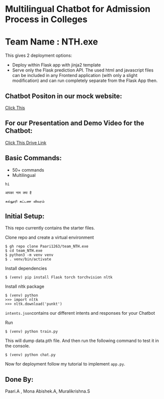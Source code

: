 # Multilingual Chatbot for Admission Process in Colleges
# Team Name : NTH.exe

This gives 2 deployment options:
- Deploy within Flask app with jinja2 template
- Serve only the Flask prediction API. The used html and javascript files can be included in any Frontend application (with only a slight modification) and can run completely separate from the Flask App then.

## Chatbot Positon in our mock website:
[Click This ](https://app.uizard.io/p/95868840)

## For our Presentation and Demo Video for the Chatbot:
[Click This Drive Link](https://drive.google.com/drive/folders/1sBY8gFAOlGGJR_R_AmyKaIRwj-dpV2LW?usp=sharing)

## Basic Commands:
- 50+ commands
- Multilingual
```
hi

आपका नाम क्या है

கல்லூரி கட்டண விவரம்
```

## Initial Setup:
This repo currently contains the starter files.

Clone repo and create a virtual environment
```
$ gh repo clone Paari1263/team_NTH.exe
$ cd team_NTH.exe
$ python3 -m venv venv
$ . venv/bin/activate
```
Install dependencies
```
$ (venv) pip install Flask torch torchvision nltk
```
Install nltk package
```
$ (venv) python
>>> import nltk
>>> nltk.download('punkt')
```
`intents.json`contains our different intents and responses for your Chatbot

Run
```
$ (venv) python train.py
```
This will dump data.pth file. And then run
the following command to test it in the console.
```
$ (venv) python chat.py
```

Now for deployment follow my tutorial to implement `app.py`.

## Done By:
Paari.A , Mona Abishek.A, Muralikrishna.S
